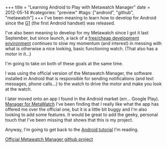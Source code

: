 +++
title = "Learning Android to Play with Metawatch Manager"
date = 2012-05-14
#categories: "preview"
#tags: ["android", "github", "metawatch"]
+++
I've been meaning to learn how to develop for Android since the [G1][wiki-htc-dream] (the first Android handset) was released.

I've also been meaning to develop for my Metawatch since I got it last September, but since launch, a lack of a [free/cheap development
environment][mw-forum] continues to slow my momentum (and interest) in messing with what is otherwise a nice looking, basic functioning watch. (That also has a motor in it...)

I'm going to take on both of these goals at the same time.

I was using the official version of the Metawatch Manager, the software installed in Android that is responsible for sending notifications (and text messages, phone calls...) to the watch to drive the motor and make you look at the watch.

I later moved onto an app I found in the Android market (err... Google Play). [Manager for MetaWatch][google-play] I've been finding that I really like what the app has offered me over the official one, but it is a little bit buggy and I'm also looking to add some features. It would be great to add the geeky, personal touch that I've been missing that shows that this is my project.

Anyway, I'm going to get back to the [Android tutorial][lmgtfy] I'm reading.

[Official Metawatch Manager github project][github]

[wiki-htc-dream]: http://en.wikipedia.org/wiki/HTC_Dream
[mw-forum]: http://www.metawatch.org/forums/thread/200/official-free-cheap-development-environment
[google-play]: https://play.google.com/store/apps/details?id=com.kupriyanov.metawatch&hl=en
[lmgtfy]: http://lmgtfy.com/?q=android+tutorial
[github]: https://github.com/MetaWatchOpenProjects/MWM-for-Android
